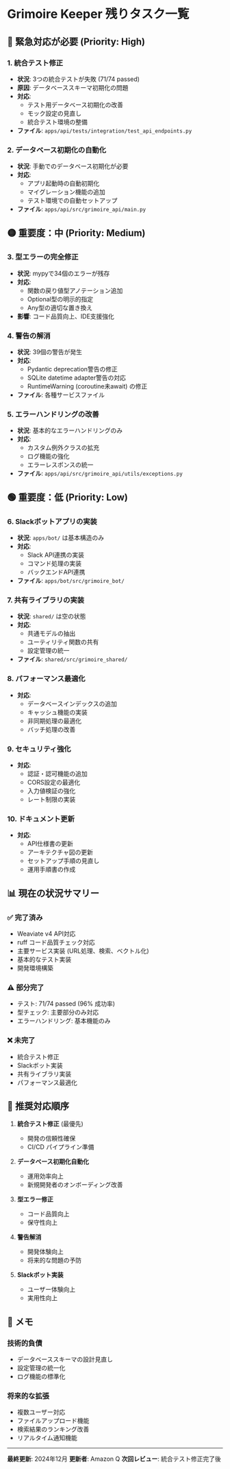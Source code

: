 # Grimoire Keeper 残りタスク一覧

## 🔴 緊急対応が必要 (Priority: High)

### 1. 統合テスト修正
- **状況**: 3つの統合テストが失敗 (71/74 passed)
- **原因**: データベーススキーマ初期化の問題
- **対応**: 
  - テスト用データベース初期化の改善
  - モック設定の見直し
  - 統合テスト環境の整備
- **ファイル**: `apps/api/tests/integration/test_api_endpoints.py`

### 2. データベース初期化の自動化
- **状況**: 手動でのデータベース初期化が必要
- **対応**:
  - アプリ起動時の自動初期化
  - マイグレーション機能の追加
  - テスト環境での自動セットアップ
- **ファイル**: `apps/api/src/grimoire_api/main.py`

## 🟡 重要度：中 (Priority: Medium)

### 3. 型エラーの完全修正
- **状況**: mypyで34個のエラーが残存
- **対応**:
  - 関数の戻り値型アノテーション追加
  - Optional型の明示的指定
  - Any型の適切な置き換え
- **影響**: コード品質向上、IDE支援強化

### 4. 警告の解消
- **状況**: 39個の警告が発生
- **対応**:
  - Pydantic deprecation警告の修正
  - SQLite datetime adapter警告の対応
  - RuntimeWarning (coroutine未await) の修正
- **ファイル**: 各種サービスファイル

### 5. エラーハンドリングの改善
- **状況**: 基本的なエラーハンドリングのみ
- **対応**:
  - カスタム例外クラスの拡充
  - ログ機能の強化
  - エラーレスポンスの統一
- **ファイル**: `apps/api/src/grimoire_api/utils/exceptions.py`

## 🟢 重要度：低 (Priority: Low)

### 6. Slackボットアプリの実装
- **状況**: `apps/bot/` は基本構造のみ
- **対応**:
  - Slack API連携の実装
  - コマンド処理の実装
  - バックエンドAPI連携
- **ファイル**: `apps/bot/src/grimoire_bot/`

### 7. 共有ライブラリの実装
- **状況**: `shared/` は空の状態
- **対応**:
  - 共通モデルの抽出
  - ユーティリティ関数の共有
  - 設定管理の統一
- **ファイル**: `shared/src/grimoire_shared/`

### 8. パフォーマンス最適化
- **対応**:
  - データベースインデックスの追加
  - キャッシュ機能の実装
  - 非同期処理の最適化
  - バッチ処理の改善

### 9. セキュリティ強化
- **対応**:
  - 認証・認可機能の追加
  - CORS設定の最適化
  - 入力値検証の強化
  - レート制限の実装

### 10. ドキュメント更新
- **対応**:
  - API仕様書の更新
  - アーキテクチャ図の更新
  - セットアップ手順の見直し
  - 運用手順書の作成

## 📊 現在の状況サマリー

### ✅ 完了済み
- Weaviate v4 API対応
- ruff コード品質チェック対応
- 主要サービス実装 (URL処理、検索、ベクトル化)
- 基本的なテスト実装
- 開発環境構築

### ⚠️ 部分完了
- テスト: 71/74 passed (96% 成功率)
- 型チェック: 主要部分のみ対応
- エラーハンドリング: 基本機能のみ

### ❌ 未完了
- 統合テスト修正
- Slackボット実装
- 共有ライブラリ実装
- パフォーマンス最適化

## 🎯 推奨対応順序

1. **統合テスト修正** (最優先)
   - 開発の信頼性確保
   - CI/CD パイプライン準備

2. **データベース初期化自動化**
   - 運用効率向上
   - 新規開発者のオンボーディング改善

3. **型エラー修正**
   - コード品質向上
   - 保守性向上

4. **警告解消**
   - 開発体験向上
   - 将来的な問題の予防

5. **Slackボット実装**
   - ユーザー体験向上
   - 実用性向上

## 📝 メモ

### 技術的負債
- データベーススキーマの設計見直し
- 設定管理の統一化
- ログ機能の標準化

### 将来的な拡張
- 複数ユーザー対応
- ファイルアップロード機能
- 検索結果のランキング改善
- リアルタイム通知機能

---

**最終更新**: 2024年12月
**更新者**: Amazon Q
**次回レビュー**: 統合テスト修正完了後